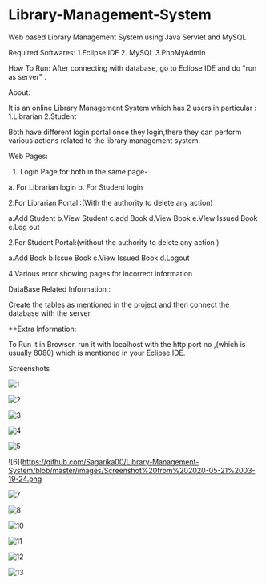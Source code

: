 # Library-Management-System
Web based Library Management System using Java Servlet and MySQL

Required Softwares:
1.Eclipse IDE
2. MySQL
3.PhpMyAdmin


How To Run:
After connecting with database, go to Eclipse IDE and do "run as server" .

About:

It is an online Library Management System which has 2 users in particular :
1.Librarian
2.Student

Both have different login portal once they login,there they can perform various actions related to the library management system.

Web Pages:
1. Login Page for both in the same page- 


a. For Librarian login
b. For Student login

2.For Librarian Portal :(With the authority to delete any action)


a.Add Student
b.View Student
c.add Book
d.View Book
e.VIew Issued Book
e.Log out 

2.For Student Portal:(without the authority to delete any action )


a.Add Book
b.Issue Book
c.View Issued Book
d.Logout 

4.Various error showing pages for incorrect information 



DataBase Related Information :



Create the tables as mentioned in the project and then connect the database with the server.

**Extra Information:



To Run it in Browser, run it with localhost with the http port no ,(which is usually 8080) which is mentioned in your Eclipse IDE.

Screenshots

![1](https://github.com/Sagarika00/Library-Management-System/blob/master/images/Screenshot%20from%202020-05-21%2003-18-35.png)

![2](https://github.com/Sagarika00/Library-Management-System/blob/master/images/Screenshot%20from%202020-05-21%2003-18-56.png)

![3](https://github.com/Sagarika00/Library-Management-System/blob/master/images/Screenshot%20from%202020-05-21%2003-19-02.png)

![4](https://github.com/Sagarika00/Library-Management-System/blob/master/images/Screenshot%20from%202020-05-21%2003-19-08.png)

![5](https://github.com/Sagarika00/Library-Management-System/blob/master/images/Screenshot%20from%202020-05-21%2003-19-17.png)

![6](https://github.com/Sagarika00/Library-Management-System/blob/master/images/Screenshot%20from%202020-05-21%2003-19-24.png

![7](https://github.com/Sagarika00/Library-Management-System/blob/master/images/Screenshot%20from%202020-05-21%2003-19-27.png)

![8](https://github.com/Sagarika00/Library-Management-System/blob/master/images/Screenshot%20from%202020-05-21%2003-19-35.png)


![10](https://github.com/Sagarika00/Library-Management-System/blob/master/images/Screenshot%20from%202020-05-21%2003-20-04.png)

![11](https://github.com/Sagarika00/Library-Management-System/blob/master/images/Screenshot%20from%202020-05-21%2003-20-09.png)

![12](https://github.com/Sagarika00/Library-Management-System/blob/master/images/Screenshot%20from%202020-05-21%2003-20-14.png)

![13](https://github.com/Sagarika00/Library-Management-System/blob/master/images/Screenshot%20from%202020-05-21%2003-20-18.png)
